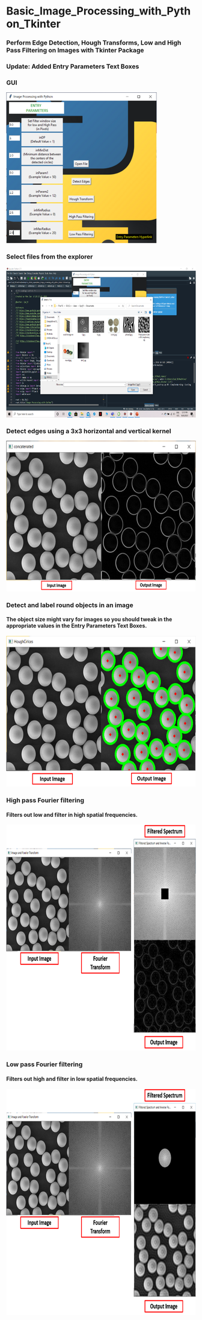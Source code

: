 # Basic_Image_Processing_with_Python_Tkinter 
### Perform Edge Detection, Hough Transforms, Low and High Pass Filtering on Images with Tkinter Package
### Update: Added Entry Parameters Text Boxes 
### GUI 
<img src="git1/1.png" width= "400" height="400">

### Select files from the explorer

<img src="git1/2.png" width= "800" height="400">

###  Detect edges using a 3x3 horizontal and vertical kernel

<img src="git1/3.png" width= "800" height="400">

###  Detect and label round objects in an image 
#### The object size might vary for  images so you should tweak in the appropriate values in the **Entry Parameters Text Boxes**.

<img src="git1/4.png" width= "800" height="400">

###  High pass Fourier filtering 
#### Filters out low and filter in high spatial frequencies.

<img src="git1/5.png" width= "800" height="600">

###  Low pass Fourier filtering 
#### Filters out high and filter in low spatial frequencies.

<img src="git1/6.png" width= "800" height="600">
